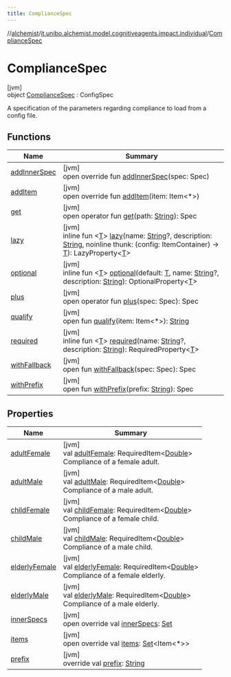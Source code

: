 ```yaml
---
title: ComplianceSpec
---
```

//[alchemist](../../../index.html)/[it.unibo.alchemist.model.cognitiveagents.impact.individual](../index.html)/[ComplianceSpec](index.html)



# ComplianceSpec



[jvm]\
object [ComplianceSpec](index.html) : ConfigSpec

A specification of the parameters regarding compliance to load from a config file.



## Functions


| Name | Summary |
|---|---|
| [addInnerSpec](../-speed-spec/index.html#1157218497%2FFunctions%2F-134779887) | [jvm]<br>open override fun [addInnerSpec](../-speed-spec/index.html#1157218497%2FFunctions%2F-134779887)(spec: Spec) |
| [addItem](../-speed-spec/index.html#-1176720725%2FFunctions%2F-134779887) | [jvm]<br>open override fun [addItem](../-speed-spec/index.html#-1176720725%2FFunctions%2F-134779887)(item: Item<*>) |
| [get](../-speed-spec/index.html#216658617%2FFunctions%2F-134779887) | [jvm]<br>open operator fun [get](../-speed-spec/index.html#216658617%2FFunctions%2F-134779887)(path: [String](https://kotlinlang.org/api/latest/jvm/stdlib/kotlin/-string/index.html)): Spec |
| [lazy](../-speed-spec/index.html#-57241479%2FFunctions%2F-134779887) | [jvm]<br>inline fun <[T](../-speed-spec/index.html#-57241479%2FFunctions%2F-134779887)> [lazy](../-speed-spec/index.html#-57241479%2FFunctions%2F-134779887)(name: [String](https://kotlinlang.org/api/latest/jvm/stdlib/kotlin/-string/index.html)?, description: [String](https://kotlinlang.org/api/latest/jvm/stdlib/kotlin/-string/index.html), noinline thunk: (config: ItemContainer) -> [T](../-speed-spec/index.html#-57241479%2FFunctions%2F-134779887)): LazyProperty<[T](../-speed-spec/index.html#-57241479%2FFunctions%2F-134779887)> |
| [optional](../-speed-spec/index.html#-1307546368%2FFunctions%2F-134779887) | [jvm]<br>inline fun <[T](../-speed-spec/index.html#-1307546368%2FFunctions%2F-134779887)> [optional](../-speed-spec/index.html#-1307546368%2FFunctions%2F-134779887)(default: [T](../-speed-spec/index.html#-1307546368%2FFunctions%2F-134779887), name: [String](https://kotlinlang.org/api/latest/jvm/stdlib/kotlin/-string/index.html)?, description: [String](https://kotlinlang.org/api/latest/jvm/stdlib/kotlin/-string/index.html)): OptionalProperty<[T](../-speed-spec/index.html#-1307546368%2FFunctions%2F-134779887)> |
| [plus](../-speed-spec/index.html#-1897999851%2FFunctions%2F-134779887) | [jvm]<br>open operator fun [plus](../-speed-spec/index.html#-1897999851%2FFunctions%2F-134779887)(spec: Spec): Spec |
| [qualify](../-speed-spec/index.html#-620175742%2FFunctions%2F-134779887) | [jvm]<br>open fun [qualify](../-speed-spec/index.html#-620175742%2FFunctions%2F-134779887)(item: Item<*>): [String](https://kotlinlang.org/api/latest/jvm/stdlib/kotlin/-string/index.html) |
| [required](../-speed-spec/index.html#1352156512%2FFunctions%2F-134779887) | [jvm]<br>inline fun <[T](../-speed-spec/index.html#1352156512%2FFunctions%2F-134779887)> [required](../-speed-spec/index.html#1352156512%2FFunctions%2F-134779887)(name: [String](https://kotlinlang.org/api/latest/jvm/stdlib/kotlin/-string/index.html)?, description: [String](https://kotlinlang.org/api/latest/jvm/stdlib/kotlin/-string/index.html)): RequiredProperty<[T](../-speed-spec/index.html#1352156512%2FFunctions%2F-134779887)> |
| [withFallback](../-speed-spec/index.html#73507879%2FFunctions%2F-134779887) | [jvm]<br>open fun [withFallback](../-speed-spec/index.html#73507879%2FFunctions%2F-134779887)(spec: Spec): Spec |
| [withPrefix](../-speed-spec/index.html#-1060748701%2FFunctions%2F-134779887) | [jvm]<br>open fun [withPrefix](../-speed-spec/index.html#-1060748701%2FFunctions%2F-134779887)(prefix: [String](https://kotlinlang.org/api/latest/jvm/stdlib/kotlin/-string/index.html)): Spec |


## Properties


| Name | Summary |
|---|---|
| [adultFemale](adult-female.html) | [jvm]<br>val [adultFemale](adult-female.html): RequiredItem<[Double](https://kotlinlang.org/api/latest/jvm/stdlib/kotlin/-double/index.html)><br>Compliance of a female adult. |
| [adultMale](adult-male.html) | [jvm]<br>val [adultMale](adult-male.html): RequiredItem<[Double](https://kotlinlang.org/api/latest/jvm/stdlib/kotlin/-double/index.html)><br>Compliance of a male adult. |
| [childFemale](child-female.html) | [jvm]<br>val [childFemale](child-female.html): RequiredItem<[Double](https://kotlinlang.org/api/latest/jvm/stdlib/kotlin/-double/index.html)><br>Compliance of a female child. |
| [childMale](child-male.html) | [jvm]<br>val [childMale](child-male.html): RequiredItem<[Double](https://kotlinlang.org/api/latest/jvm/stdlib/kotlin/-double/index.html)><br>Compliance of a male child. |
| [elderlyFemale](elderly-female.html) | [jvm]<br>val [elderlyFemale](elderly-female.html): RequiredItem<[Double](https://kotlinlang.org/api/latest/jvm/stdlib/kotlin/-double/index.html)><br>Compliance of a female elderly. |
| [elderlyMale](elderly-male.html) | [jvm]<br>val [elderlyMale](elderly-male.html): RequiredItem<[Double](https://kotlinlang.org/api/latest/jvm/stdlib/kotlin/-double/index.html)><br>Compliance of a male elderly. |
| [innerSpecs](index.html#-704896213%2FProperties%2F-134779887) | [jvm]<br>open override val [innerSpecs](index.html#-704896213%2FProperties%2F-134779887): [Set](https://kotlinlang.org/api/latest/jvm/stdlib/kotlin.collections/-set/index.html)<Spec> |
| [items](index.html#-2041428627%2FProperties%2F-134779887) | [jvm]<br>open override val [items](index.html#-2041428627%2FProperties%2F-134779887): [Set](https://kotlinlang.org/api/latest/jvm/stdlib/kotlin.collections/-set/index.html)<Item<*>> |
| [prefix](index.html#1756526075%2FProperties%2F-134779887) | [jvm]<br>override val [prefix](index.html#1756526075%2FProperties%2F-134779887): [String](https://kotlinlang.org/api/latest/jvm/stdlib/kotlin/-string/index.html) |

